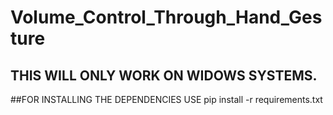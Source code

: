 # Volume_Control_Through_Hand_Gesture

## THIS WILL ONLY WORK ON WIDOWS SYSTEMS.

##FOR INSTALLING THE DEPENDENCIES USE
pip install -r requirements.txt
